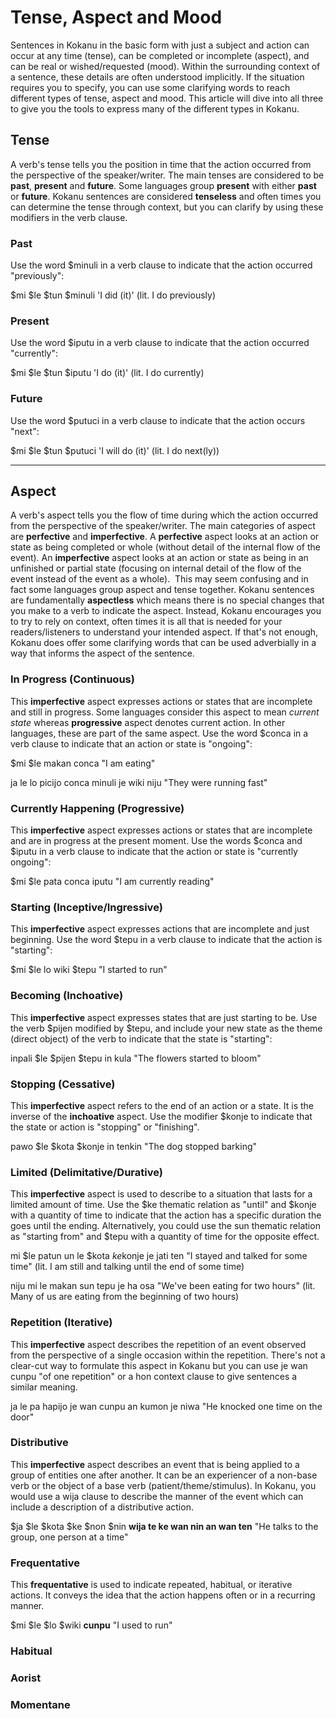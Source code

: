 # Tense, Aspect and Mood

Sentences in Kokanu in the basic form with just a subject and action can occur at any time (tense), can be completed or incomplete (aspect), and can be real or wished/requested (mood). Within the surrounding context of a sentence, these details are often understood implicitly. If the situation requires you to specify, you can use some clarifying words to reach different types of tense, aspect and mood. This article will dive into all three to give you the tools to express many of the different types in Kokanu.

Tense
-----

A verb's tense tells you the position in time that the action occurred from the perspective of the speaker/writer. The main tenses are considered to be **past**, **present** and **future**. Some languages group **present** with either **past** or **future**. Kokanu sentences are considered **tenseless** and often times you can determine the tense through context, but you can clarify by using these modifiers in the verb clause.

### Past

Use the word $minuli in a verb clause to indicate that the action occurred "previously":

$mi $le $tun $minuli 'I did (it)' (lit. I do previously)

### Present

Use the word $iputu in a verb clause to indicate that the action occurred "currently":

$mi $le $tun $iputu 'I do (it)' (lit. I do currently)

### Future

Use the word $putuci in a verb clause to indicate that the action occurs "next":

$mi $le $tun $putuci 'I will do (it)' (lit. I do next(ly))

* * *

Aspect
------

A verb's aspect tells you the flow of time during which the action occurred from the perspective of the speaker/writer. The main categories of aspect are **perfective** and **imperfective**. A **perfective** aspect looks at an action or state as being completed or whole (without detail of the internal flow of the event). An **imperfective** aspect looks at an action or state as being in an unfinished or partial state (focusing on internal detail of the flow of the event instead of the event as a whole).  This may seem confusing and in fact some languages group aspect and tense together. Kokanu sentences are fundamentally **aspectless** which means there is no special changes that you make to a verb to indicate the aspect. Instead, Kokanu encourages you to try to rely on context, often times it is all that is needed for your readers/listeners to understand your intended aspect. If that's not enough, Kokanu does offer some clarifying words that can be used adverbially in a way that informs the aspect of the sentence.

### In Progress (Continuous)

This **imperfective** aspect expresses actions or states that are incomplete and still in progress. Some languages consider this aspect to mean _current state_ whereas **progressive** aspect denotes current action. In other languages, these are part of the same aspect. Use the word $conca in a verb clause to indicate that an action or state is "ongoing":

$mi $le makan conca "I am eating"

ja le lo picijo conca minuli je wiki niju "They were running fast"

### Currently Happening (Progressive)

This **imperfective** aspect expresses actions or states that are incomplete and are in progress at the present moment. Use the words $conca and $iputu in a verb clause to indicate that the action or state is "currently ongoing":

$mi $le pata conca iputu "I am currently reading"

### Starting (Inceptive/Ingressive)

This **imperfective** aspect expresses actions that are incomplete and just beginning. Use the word $tepu in a verb clause to indicate that the action is "starting":

$mi $le lo wiki $tepu "I started to run"

### Becoming (Inchoative)

This **imperfective** aspect expresses states that are just starting to be. Use the verb $pijen modified by $tepu, and include your new state as the theme (direct object) of the verb to indicate that the state is "starting":

inpali $le $pijen $tepu in kula "The flowers started to bloom"

### Stopping (Cessative)

This **imperfective** aspect refers to the end of an action or a state. It is the inverse of the **inchoative** aspect. Use the modifier $konje to indicate that the state or action is "stopping" or "finishing".

pawo $le $kota $konje in tenkin "The dog stopped barking"

### Limited (Delimitative/Durative)

This **imperfective** aspect is used to describe to a situation that lasts for a limited amount of time. Use the $ke thematic relation as "until" and $konje with a quantity of time to indicate that the action has a specific duration the goes until the ending. Alternatively, you could use the sun thematic relation as "starting from" and $tepu with a quantity of time for the opposite effect.

mi $le patun un le $kota $ke $konje je jati ten "I stayed and talked for some time" (lit. I am still and talking until the end of some time)

niju mi le makan sun tepu je ha osa "We've been eating for two hours" (lit. Many of us are eating from the beginning of two hours)

### Repetition (Iterative)

This **imperfective** aspect describes the repetition of an event observed from the perspective of a single occasion within the repetition. There's not a clear-cut way to formulate this aspect in Kokanu but you can use je wan cunpu "of one repetition" or a hon context clause to give sentences a similar meaning.

ja le pa hapijo je wan cunpu an kumon je niwa "He knocked one time on the door"

### Distributive

This **imperfective** aspect describes an event that is being applied to a group of entities one after another. It can be an experiencer of a non-base verb or the object of a base verb (patient/theme/stimulus). In Kokanu, you would use a wija clause to describe the manner of the event which can include a description of a distributive action.

$ja $le $kota $ke $non $nin **wija te ke wan nin an wan ten** "He talks to the group, one person at a time"

### Frequentative

This **frequentative** is used to indicate repeated, habitual, or iterative actions. It conveys the idea that the action happens often or in a recurring manner.

$mi $le $lo $wiki **cunpu** "I used to run"

### Habitual

### Aorist

### Momentane
